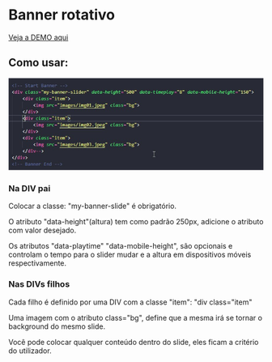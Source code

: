 # Banner rotativo

<a href="https://phscezario.github.io/banner-slider/">Veja a DEMO aqui</a>

## Como usar:

![](images/screen.jpg)

### Na DIV pai

<p>Colocar a classe: "my-banner-slide" é obrigatório.</p>
<p>O atributo "data-height"(altura) tem como padrão 250px, adicione o atributo com valor desejado.</p>
<p>Os atributos "data-playtime" "data-mobile-height", são opcionais e controlam o tempo para o slider mudar e a altura em dispositivos móveis respectivamente.</p>

### Nas DIVs filhos

<p>Cada filho é definido por uma DIV com a classe "item": "div class="item"</p>
<p>Uma imagem com o atributo class="bg", define que a mesma irá se tornar o background do mesmo slide.</p>
<p>Você pode colocar qualquer conteúdo dentro do slide, eles ficam a critério do utilizador.</p>
